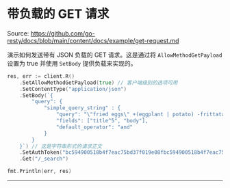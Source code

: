 # 带负载的 GET 请求

Source: https://github.com/go-resty/docs/blob/main/content/docs/example/get-request.md

演示如何发送带有 JSON 负载的 GET 请求。这是通过将 `AllowMethodGetPayload` 设置为 true 并使用 `SetBody` 提供负载来实现的。

```go
res, err := client.R()
    .SetAllowMethodGetPayload(true) // 客户端级别的选项可用
    .SetContentType("application/json")
    .SetBody(`{
        "query": {
            "simple_query_string" : {
                "query": "\"fried eggs\" +(eggplant | potato) -frittata",
                "fields": ["title^5", "body"],
                "default_operator": "and"
            }
        }
    }`) // 这是字符串形式的请求正文
    .SetAuthToken("bc594900518b4f7eac75bd37f019e08fbc594900518b4f7eac75bd37f019e08f")
    .Get("/_search")

fmt.Println(err, res)
```

--------------------------------

